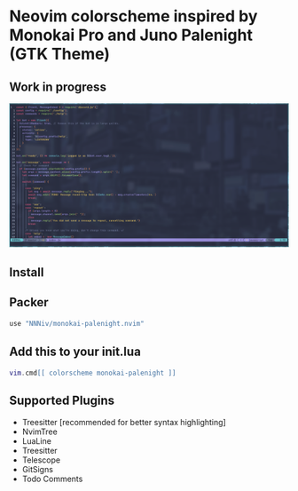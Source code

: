 # Neovim colorscheme inspired by Monokai Pro and Juno Palenight (GTK Theme)

## Work in progress
![theme-pic](https://raw.githubusercontent.com/NNNiv/images/main/Colorscheme.png)

## Install

## Packer
```lua
use "NNNiv/monokai-palenight.nvim"
```
## Add this to your init.lua
```lua
vim.cmd[[ colorscheme monokai-palenight ]]
``` 
## Supported Plugins
* Treesitter [recommended for better syntax highlighting]
* NvimTree
* LuaLine
* Treesitter
* Telescope
* GitSigns
* Todo Comments
